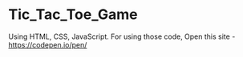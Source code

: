# Tic_Tac_Toe_Game
Using HTML, CSS, JavaScript. For using those code, Open this site - https://codepen.io/pen/
